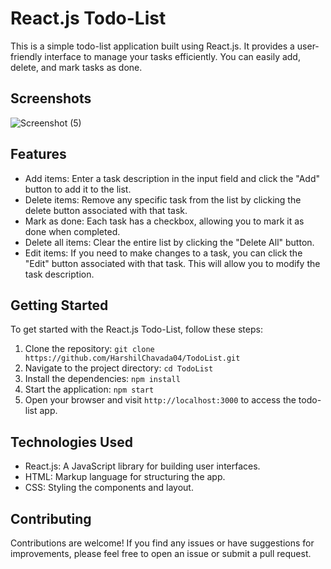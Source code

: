 # React.js Todo-List

This is a simple todo-list application built using React.js. It provides a user-friendly interface to manage your tasks efficiently. You can easily add, delete, and mark tasks as done.

## Screenshots

![Screenshot (5)](https://github.com/HarshilChavada04/TodoList/assets/137164671/b2618f0e-6a4e-4c60-b39a-640303e5e44b)

## Features

- Add items: Enter a task description in the input field and click the "Add" button to add it to the list.
- Delete items: Remove any specific task from the list by clicking the delete button associated with that task.
- Mark as done: Each task has a checkbox, allowing you to mark it as done when completed.
- Delete all items: Clear the entire list by clicking the "Delete All" button.
- Edit items: If you need to make changes to a task, you can click the "Edit" button associated with that task. This will allow you to modify the task description.

## Getting Started

To get started with the React.js Todo-List, follow these steps:

1. Clone the repository: `git clone https://github.com/HarshilChavada04/TodoList.git`
2. Navigate to the project directory: `cd TodoList`
3. Install the dependencies: `npm install`
4. Start the application: `npm start`
5. Open your browser and visit `http://localhost:3000` to access the todo-list app.

## Technologies Used

- React.js: A JavaScript library for building user interfaces.
- HTML: Markup language for structuring the app.
- CSS: Styling the components and layout.

## Contributing

Contributions are welcome! If you find any issues or have suggestions for improvements, please feel free to open an issue or submit a pull request.
